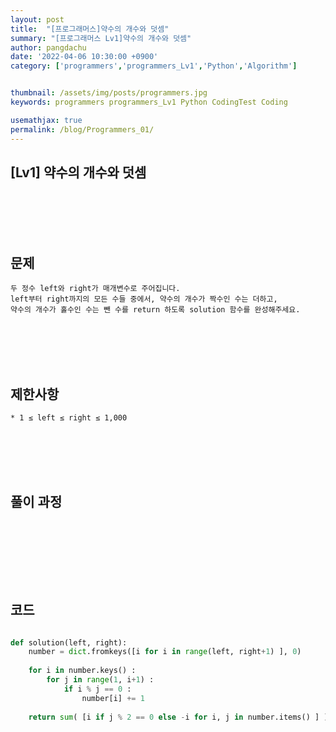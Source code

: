 ```yaml
---
layout: post
title:  "[프로그래머스]약수의 개수와 덧셈"
summary: "[프로그래머스 Lv1]약수의 개수와 덧셈"
author: pangdachu
date: '2022-04-06 10:30:00 +0900'
category: ['programmers','programmers_Lv1','Python','Algorithm']


thumbnail: /assets/img/posts/programmers.jpg
keywords: programmers programmers_Lv1 Python CodingTest Coding

usemathjax: true
permalink: /blog/Programmers_01/
---
```


## [Lv1] 약수의 개수와 덧셈    
<br>
<br>
<br>
<br>

문제
---------
```
두 정수 left와 right가 매개변수로 주어집니다.     
left부터 right까지의 모든 수들 중에서, 약수의 개수가 짝수인 수는 더하고,     
약수의 개수가 홀수인 수는 뺀 수를 return 하도록 solution 함수를 완성해주세요.         
```
<br>
<br>
<br>
<br>

제한사항
---------
```
* 1 ≤ left ≤ right ≤ 1,000   
```
<br>
<br>
<br>
<br>

풀이 과정
---------
```
  
```
<br>
<br>
<br>
<br>

코드
---------
```python

def solution(left, right):
    number = dict.fromkeys([i for i in range(left, right+1) ], 0)
    
    for i in number.keys() :
        for j in range(1, i+1) :
            if i % j == 0 :
                number[i] += 1
    
    return sum( [i if j % 2 == 0 else -i for i, j in number.items() ] )

```

